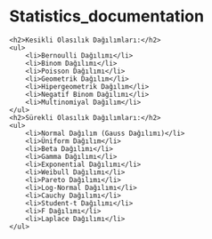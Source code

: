 # Statistics_documentation



<title>Olasılık Dağılımları</title>

    <h2>Kesikli Olasılık Dağılımları:</h2>
    <ul>
        <li>Bernoulli Dağılımı</li>
        <li>Binom Dağılımı</li>
        <li>Poisson Dağılımı</li>
        <li>Geometrik Dağılım</li>
        <li>Hipergeometrik Dağılım</li>
        <li>Negatif Binom Dağılımı</li>
        <li>Multinomiyal Dağılım</li>
    </ul>
    <h2>Sürekli Olasılık Dağılımları:</h2>
    <ul>
        <li>Normal Dağılım (Gauss Dağılımı)</li>
        <li>Üniform Dağılım</li>
        <li>Beta Dağılımı</li>
        <li>Gamma Dağılımı</li>
        <li>Exponential Dağılımı</li>
        <li>Weibull Dağılımı</li>
        <li>Pareto Dağılımı</li>
        <li>Log-Normal Dağılımı</li>
        <li>Cauchy Dağılımı</li>
        <li>Student-t Dağılımı</li>
        <li>F Dağılımı</li>
        <li>Laplace Dağılımı</li>
    </ul>

